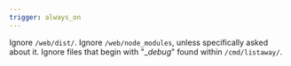 ```yaml
---
trigger: always_on
---
```


Ignore `/web/dist/`.
Ignore `/web/node_modules`, unless specifically asked about it.
Ignore files that begin with "__debug_" found within `/cmd/listaway/`.